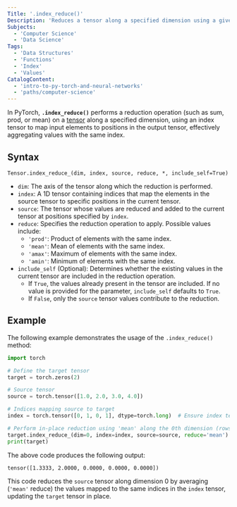 ```yaml
---
Title: '.index_reduce()'
Description: 'Reduces a tensor along a specified dimension using a given reduction operation based on indices that map elements to the output tensor.'
Subjects:
  - 'Computer Science'
  - 'Data Science'
Tags:
  - 'Data Structures'
  - 'Functions'
  - 'Index'
  - 'Values'
CatalogContent:
  - 'intro-to-py-torch-and-neural-networks'
  - 'paths/computer-science'
---
```


In PyTorch, **`.index_reduce()`** performs a reduction operation (such as sum, prod, or mean) on a [tensor](https://www.codecademy.com/resources/docs/pytorch/tensors) along a specified dimension, using an index tensor to map input elements to positions in the output tensor, effectively aggregating values with the same index.

## Syntax

```pseudo
Tensor.index_reduce_(dim, index, source, reduce, *, include_self=True)
```

- `dim`: The axis of the tensor along which the reduction is performed.
- `index`: A 1D tensor containing indices that map the elements in the source tensor to specific positions in the current tensor.
- `source`: The tensor whose values are reduced and added to the current tensor at positions specified by `index`.
- `reduce`: Specifies the reduction operation to apply. Possible values include:
  - `'prod'`: Product of elements with the same index.
  - `'mean'`: Mean of elements with the same index.
  - `'amax'`: Maximum of elements with the same index.
  - `'amin'`: Minimum of elements with the same index.
- `include_self` (Optional): Determines whether the existing values in the current tensor are included in the reduction operation.
  - If `True`, the values already present in the tensor are included. If no value is provided for the parameter, `include_self` defaults to `True`.
  - If `False`, only the `source` tensor values contribute to the reduction.

## Example

The following example demonstrates the usage of the `.index_reduce()` method:

```py
import torch

# Define the target tensor
target = torch.zeros(2)

# Source tensor
source = torch.tensor([1.0, 2.0, 3.0, 4.0])

# Indices mapping source to target
index = torch.tensor([0, 1, 0, 1], dtype=torch.long)  # Ensure index tensor is of type 'long'

# Perform in-place reduction using 'mean' along the 0th dimension (rows)
target.index_reduce_(dim=0, index=index, source=source, reduce='mean')
print(target)
```

The above code produces the following output:

```shell
tensor([1.3333, 2.0000, 0.0000, 0.0000, 0.0000])
```

This code reduces the `source` tensor along dimension 0 by averaging (`'mean'` reduce) the values mapped to the same indices in the `index` tensor, updating the `target` tensor in place.
